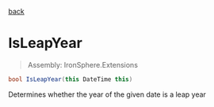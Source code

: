 ﻿

[back](/IronSphere.Extensions/types/DateTimeExtension)

# IsLeapYear

> Assembly: IronSphere.Extensions

```csharp
bool IsLeapYear(this DateTime this)
```

Determines whether the year of the given date is a leap year

 